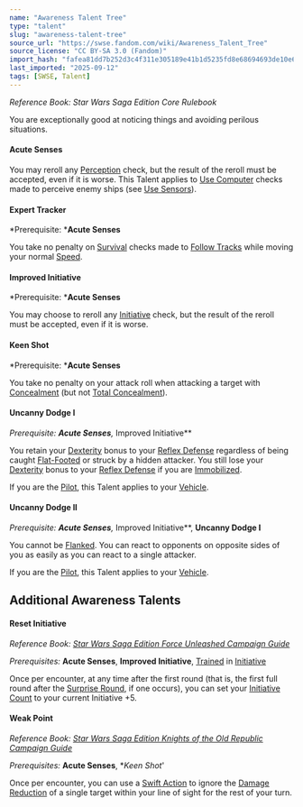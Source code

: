```yaml
---
name: "Awareness Talent Tree"
type: "talent"
slug: "awareness-talent-tree"
source_url: "https://swse.fandom.com/wiki/Awareness_Talent_Tree"
source_license: "CC BY-SA 3.0 (Fandom)"
import_hash: "fafea81dd7b252d3c4f311e305189e41b1d5235fd8e68694693de10e68918845"
last_imported: "2025-09-12"
tags: [SWSE, Talent]
---
```

*Reference Book: Star Wars Saga Edition Core Rulebook*

You are exceptionally good at noticing things and avoiding perilous situations.

#### **Acute Senses**
You may reroll any [Perception](https://swse.fandom.com/wiki/Perception) check, but the result of the reroll must be accepted, even if it is worse. This Talent applies to [Use Computer](https://swse.fandom.com/wiki/Use_Computer) checks made to perceive enemy ships (see [Use Sensors](https://swse.fandom.com/wiki/Use_Sensors)).

#### **Expert Tracker**
*Prerequisite: ***Acute Senses**

You take no penalty on [Survival](https://swse.fandom.com/wiki/Survival) checks made to [Follow Tracks](https://swse.fandom.com/wiki/Follow_Tracks) while moving your normal [Speed](https://swse.fandom.com/wiki/Speed).

#### **Improved Initiative**
*Prerequisite: ***Acute Senses**

You may choose to reroll any [Initiative](https://swse.fandom.com/wiki/Initiative) check, but the result of the reroll must be accepted, even if it is worse.

#### **Keen Shot**
*Prerequisite: ***Acute Senses**

You take no penalty on your attack roll when attacking a target with [Concealment](https://swse.fandom.com/wiki/Concealment) (but not [Total Concealment](https://swse.fandom.com/wiki/Total_Concealment)).

#### **Uncanny Dodge I**
*Prerequisite: ***Acute Senses**,** Improved Initiative**

You retain your [Dexterity](https://swse.fandom.com/wiki/Dexterity) bonus to your [Reflex Defense](https://swse.fandom.com/wiki/Reflex_Defense) regardless of being caught [Flat-Footed](https://swse.fandom.com/wiki/Flat-Footed) or struck by a hidden attacker. You still lose your [Dexterity](https://swse.fandom.com/wiki/Dexterity) bonus to your [Reflex Defense](https://swse.fandom.com/wiki/Reflex_Defense) if you are [Immobilized](https://swse.fandom.com/wiki/Immobilized).

If you are the [Pilot](https://swse.fandom.com/wiki/Pilot_(Vehicle_Combat)), this Talent applies to your [Vehicle](https://swse.fandom.com/wiki/Vehicle).

#### **Uncanny Dodge II**
*Prerequisite: ***Acute Senses**,** Improved Initiative**, **Uncanny Dodge I**

You cannot be [Flanked](https://swse.fandom.com/wiki/Flanked). You can react to opponents on opposite sides of you as easily as you can react to a single attacker.

If you are the [Pilot](https://swse.fandom.com/wiki/Pilot_(Vehicle_Combat)), this Talent applies to your [Vehicle](https://swse.fandom.com/wiki/Vehicle).

## Additional Awareness Talents

#### **Reset Initiative**
*Reference Book: [Star Wars Saga Edition Force Unleashed Campaign Guide](https://swse.fandom.com/wiki/Star_Wars_Saga_Edition_Force_Unleashed_Campaign_Guide)*

*Prerequisites:* **Acute Senses**, **Improved Initiative**, [Trained](https://swse.fandom.com/wiki/Trained) in [Initiative](https://swse.fandom.com/wiki/Initiative)

Once per encounter, at any time after the first round (that is, the first full round after the [Surprise Round](https://swse.fandom.com/wiki/Surprise_Round), if one occurs), you can set your [Initiative Count](https://swse.fandom.com/wiki/Initiative_Count) to your current Initiative +5.

#### **Weak Point**
*Reference Book: [Star Wars Saga Edition Knights of the Old Republic Campaign Guide](https://swse.fandom.com/wiki/Star_Wars_Saga_Edition_Knights_of_the_Old_Republic_Campaign_Guide)*

*Prerequisites:* **Acute Senses**, **Keen Shot*'

Once per encounter, you can use a [Swift Action](https://swse.fandom.com/wiki/Swift_Action) to ignore the [Damage Reduction](https://swse.fandom.com/wiki/Damage_Reduction) of a single target within your line of sight for the rest of your turn.